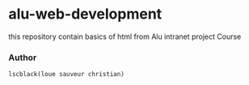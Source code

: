# alu-web-development
this repository contain basics of html from Alu intranet project Course  
### Author
    lscblack(loue sauveur christian)
